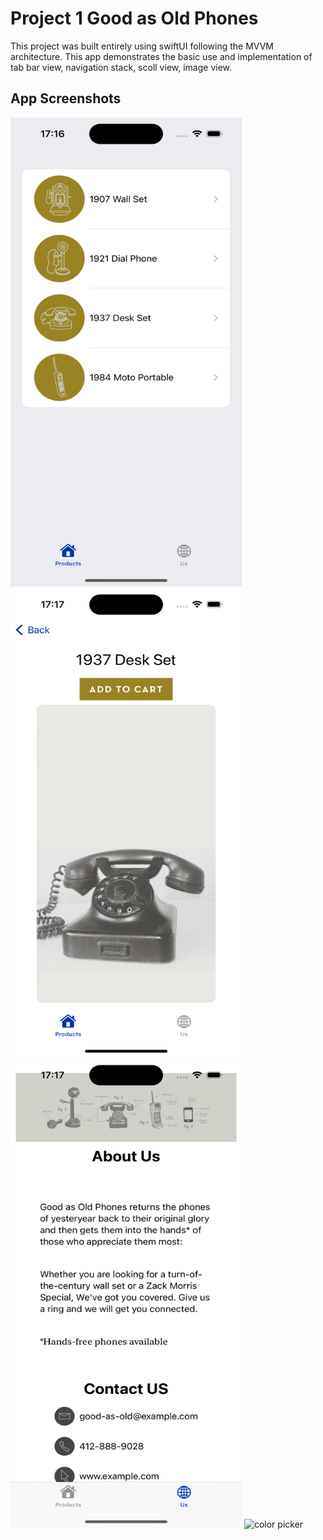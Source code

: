 # Project 1 Good as Old Phones 
This project was built entirely using swiftUI following the MVVM architecture. 
This app demonstrates the basic use and implementation of tab bar view, navigation stack, scoll view, image view. 

## App Screenshots 

 <div>
  <img src="https://github.com/Huss3n/SwiftUI-30-Projects/blob/main/Project%2001%20-%20GoodAsOldPhones/Screenshots/screen1.png" width="370px" height="750px">
  <img src="https://github.com/Huss3n/SwiftUI-30-Projects/blob/main/Project%2001%20-%20GoodAsOldPhones/Screenshots/screen3.png" width="370px" height="750px">

<div>
   <img src="https://github.com/Huss3n/SwiftUI-30-Projects/blob/main/Project%2001%20-%20GoodAsOldPhones/Screenshots/screen2.png" width="370px" height="750px">
 <img width="370" height="750" alt="color picker" src="https://github.com/Huss3n/SwiftUI-30-Projects/blob/main/Project%2001%20-%20GoodAsOldPhones/Screenshots/scrn.gif" />
</div>

</div>

